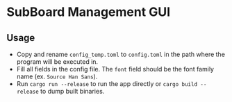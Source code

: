 #  SubBoard Management GUI

## Usage

- Copy and rename `config_temp.toml` to `config.toml` in the path where the program will be executed in.
- Fill all fields in the config file. The `font` field should be the font family name (ex. `Source Han Sans`).
- Run `cargo run --release` to run the app directly or `cargo build --release` to dump built binaries.
